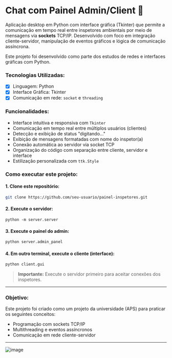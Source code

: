 # Chat com Painel Admin/Client 💬

Aplicação desktop em Python com interface gráfica (Tkinter) que permite a comunicação em tempo real entre inspetores ambientais por meio de mensagens via **sockets** TCP/IP. Desenvolvido com foco em integração cliente-servidor, manipulação de eventos gráficos e lógica de comunicação assíncrona.

Este projeto foi desenvolvido como parte dos estudos de redes e interfaces gráficas com Python.

### Tecnologias Utilizadas:

* [x] Linguagem: Python
* [x] Interface Gráfica: Tkinter
* [x] Comunicação em rede: `socket` e `threading`

### Funcionalidades:

* Interface intuitiva e responsiva com `Tkinter`
* Comunicação em tempo real entre múltiplos usuários (clientes)
* Detecção e exibição de status "digitando..."
* Exibição de mensagens formatadas com nome do inspetor(a)
* Conexão automática ao servidor via socket TCP
* Organização do código com separação entre cliente, servidor e interface
* Estilização personalizada com `ttk.Style`

### Como executar este projeto:

#### 1. Clone este repositório:

```bash
git clone https://github.com/seu-usuario/painel-inspetores.git
```

#### 2. Execute o servidor:

```
python -m server.server
```

#### 3. Execute o painel do admin:

```bash
python server.admin_panel
```

#### 4. Em outro terminal, execute o cliente (interface):

```bash
python client.gui
```

> **Importante:** Execute o servidor primeiro para aceitar conexões dos inspetores.

---

### Objetivo:

Este projeto foi criado como um projeto da universidade (APS) para praticar os seguintes conceitos:

* Programação com sockets TCP/IP
* Multithreading e eventos assíncronos
* Comunicação em rede cliente-servidor

---

![image](https://github.com/user-attachments/assets/2dd755d6-c2ac-4842-8414-f31dbe51871c)

